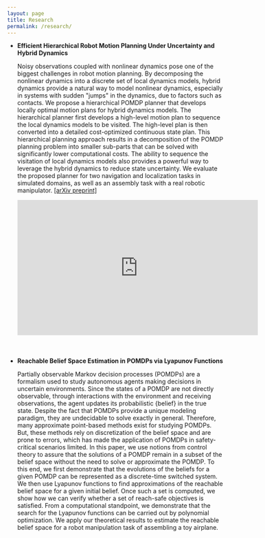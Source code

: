 ```yaml
---
layout: page
title: Research
permalink: /research/
---
```

<div class="toc">
  <ul class="texts"> 
      <li class="text-title">
      <b> Efficient Hierarchical Robot Motion Planning Under Uncertainty and Hybrid Dynamics </b>
      	<p> Noisy observations coupled with nonlinear dynamics pose one of the biggest challenges in robot motion planning. By decomposing the nonlinear dynamics into a discrete set of local dynamics models, hybrid dynamics provide a natural way to model nonlinear dynamics, especially in systems with sudden "jumps" in the dynamics, due to factors such as contacts. We propose a hierarchical POMDP planner that develops locally optimal motion plans for hybrid dynamics models. The hierarchical planner first develops a high-level motion plan to sequence the local dynamics models to be visited. The high-level plan is then converted into a detailed cost-optimized continuous state plan. This hierarchical planning approach results in a decomposition of the POMDP planning problem into smaller sub-parts that can be solved with significantly lower computational costs. The ability to sequence the visitation of local dynamics models also provides a powerful way to leverage the hybrid dynamics to reduce state uncertainty. We evaluate the proposed planner for two navigation and localization tasks in simulated domains, as well as an assembly task with a real robotic manipulator. <a href="https://arxiv.org/abs/1802.04205" target="_blank"> [arXiv preprint]</a> </p>    	
     	<iframe width="560" height="315" src="https://www.youtube.com/embed/Y9BoNvI0K5c" frameborder="0" allowfullscreen></iframe> <br> <br><br><br>
    </li>
    <li class="text-title">
      <b> Reachable Belief Space Estimation in POMDPs via Lyapunov Functions </b>
        <p> Partially observable Markov decision processes (POMDPs) are a formalism used to study  autonomous agents making decisions in uncertain environments. Since the states of a POMDP are not directly observable, through interactions with the environment and receiving observations, the agent updates its probabilistic {belief} in the true state. Despite the fact that  POMDPs provide a unique modeling paradigm,  they are undecidable to solve exactly in general. Therefore, many approximate point-based methods exist for studying POMDPs. But, these methods rely on discretization of the belief space and are prone to errors, which has made the application of POMDPs in safety-critical scenarios limited. In this paper, we use notions from control theory to assure that the solutions of a POMDP remain in a subset of the belief space without the need to solve or approximate the POMDP. To this end, we first demonstrate that the evolutions of the beliefs for a given POMDP can be represented as a discrete-time switched system. We then use Lyapunov functions to find approximations of the reachable belief space for a given initial belief. Once such a set is computed, we show how we can verify whether a set of reach-safe objectives is satisfied. From a computational standpoint, we demonstrate that the search for the Lyapunov functions can be carried out by polynomial optimization. We apply our theoretical results to estimate the reachable belief space for a robot manipulation task of assembling a toy airplane.</p>
    </li>


<!--     <li class="text-title">
      <b> Robot manipulation planning under uncertainty using hybrid dynamics </b>
      	<p> The difficulty of many robot manipulation tasks stems from stochasticity and partial observability coupled with highly nonlinear dynamics. However, much of the nonlinearity in manipulation tasks can be explained by sudden changes in contact or articulated state. This fact allows the dynamics to be naturally factored into a discrete set of simpler models combined together as a hybrid dynamics model. To leverage these hybrid dynamics for efficient planning under uncertainty, we introduce a novel POMDP planner that computes and stabilizes around trajectories in a hybrid belief space. We evaluate the proposed planner in both a simulated navigation domain, as well as an assembly task with a real robotic manipulator. Experiments on robot doing a partial assembly of Toy airplane from the YCB Dataset <a href="/files/hblqr.pdf" target="_blank"> [manuscript]</a> </p> 
      	
     	<iframe width="560" height="315" src="https://www.youtube.com/embed/IMLakQdTi6c" frameborder="0" allowfullscreen></iframe>
    </li> -->
  </ul>
</div>